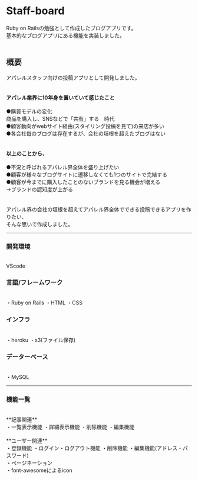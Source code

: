 # Staff-board

Ruby on Railsの勉強として作成したブログアプリです。<br> 
基本的なブログアプリにある機能を実装しました。<br>
<br>
## 概要<br> 
アパレルスタッフ向けの投稿アプリとして開発しました。<br>
<br>
<br>
**アパレル業界に10年身を置いていて感じたこと** <br> 
<br>
●購買モデルの変化<br>
商品を購入し、SNSなどで「共有」する　時代<br>
●顧客動向がwebサイト経由(スタイリング投稿を見て)の来店が多い<br>
●各会社毎のブログは存在するが、会社の垣根を超えたブログはない<br>
<br>
<br>
**以上のことから、**<br>
<br>
●不況と呼ばれるアパレル界全体を盛り上げたい<br>
●顧客が様々なブログサイトに遷移しなくても1つのサイトで完結する<br>
●顧客が今までに購入したことのないブランドを見る機会が増える<br>
→ブランドの認知度が上がる<br>
<br>
<br>
アパレル界の会社の垣根を超えてアパレル界全体でできる投稿できるアプリを作りたい、<br>
そんな思いで作成しました。<br>

---------- ----------

### 開発環境
<br>VScode
<br>
### 言語/フレームワーク 
<br>・Ruby on Rails
・HTML
・CSS
<br>
### インフラ 
<br>・heroku
・s3(ファイル保存)
<br>
### データーベース
<br>・MySQL

---------- ----------

### 機能一覧
<br>
**記事関連** <br>
・一覧表示機能
・詳細表示機能
・削除機能
・編集機能
<br>
<br>
**ユーザー関連**<br>
・登録機能
・ログイン・ログアウト機能
・削除機能
・編集機能(アドレス・パスワード)

<br>
・ページネーション<br>
・font-awesomeによるicon
